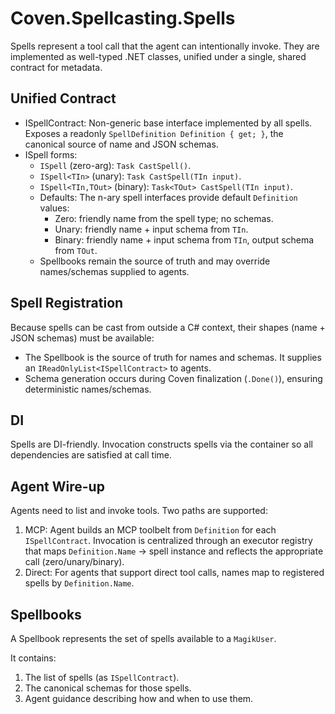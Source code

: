 # Coven.Spellcasting.Spells

Spells represent a tool call that the agent can intentionally invoke. They are implemented as well-typed .NET classes, unified under a single, shared contract for metadata.

## Unified Contract
- ISpellContract: Non-generic base interface implemented by all spells. Exposes a readonly `SpellDefinition Definition { get; }`, the canonical source of name and JSON schemas.
- ISpell forms:
  - `ISpell` (zero-arg): `Task CastSpell()`.
  - `ISpell<TIn>` (unary): `Task CastSpell(TIn input)`.
  - `ISpell<TIn,TOut>` (binary): `Task<TOut> CastSpell(TIn input)`.
  - Defaults: The n-ary spell interfaces provide default `Definition` values:
    - Zero: friendly name from the spell type; no schemas.
    - Unary: friendly name + input schema from `TIn`.
    - Binary: friendly name + input schema from `TIn`, output schema from `TOut`.
  - Spellbooks remain the source of truth and may override names/schemas supplied to agents.

## Spell Registration
Because spells can be cast from outside a C# context, their shapes (name + JSON schemas) must be available:
- The Spellbook is the source of truth for names and schemas. It supplies an `IReadOnlyList<ISpellContract>` to agents.
- Schema generation occurs during Coven finalization (`.Done()`), ensuring deterministic names/schemas.

## DI
Spells are DI-friendly. Invocation constructs spells via the container so all dependencies are satisfied at call time.

## Agent Wire-up
Agents need to list and invoke tools. Two paths are supported:
1. MCP: Agent builds an MCP toolbelt from `Definition` for each `ISpellContract`. Invocation is centralized through an executor registry that maps `Definition.Name` → spell instance and reflects the appropriate call (zero/unary/binary).
2. Direct: For agents that support direct tool calls, names map to registered spells by `Definition.Name`.

## Spellbooks
A Spellbook represents the set of spells available to a `MagikUser`.

It contains:
1. The list of spells (as `ISpellContract`).
2. The canonical schemas for those spells.
3. Agent guidance describing how and when to use them.
